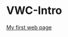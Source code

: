# VWC-Intro

<a href='https://abschmiedeler.github.io/VWC-Intro/?fbclid=IwAR0WiozA3MBE-dsllkWuU43HfZdcmH9xse5fK6SU8YD5rXySTO7esuz3bSs'>My first web page</a>


